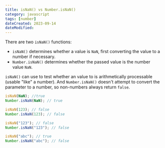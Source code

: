 ```yaml
---
title: isNaN() vs Number.isNaN()
category: javascript
tags: [number]
dateCreated: 2023-09-14
dateModified:
---
```


There are two `isNaN()` functions:

- `isNaN()` determines whether a value is `NaN`, first converting the value to a number if necessary.
- `Number.isNaN()` determines whether the passed value is the number value `NaN`.

`isNaN()` can use to test whether an value to is arithmetically processable (usable "like" a number). And `Number.isNaN()` doesn't attempt to convert the parameter to a number, so non-numbers always return `false`.

```javascript
isNaN(NaN); //true
Number.isNaN(NaN); // true

isNaN(123); // false
Number.isNaN(123); // false

isNaN("123"); // false
Number.isNaN("123"); // false

isNaN("abc"); // true
Number.isNaN("abc"); // false
```
